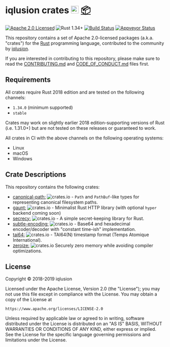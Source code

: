 # iqlusion crates <a href="https://www.iqlusion.io"><img src="https://storage.googleapis.com/iqlusion-prod-web-assets/img/logo/iqlusion-rings-sm.png" alt="iqlusion" width="24" height="24"></a> <a href="https://crates.io">📦</a>

[![Apache 2.0 Licensed][license-image]][license-link]
![Rust 1.34+][rustc-image]
[![Build Status][build-image]][build-link]
[![Appveyor Status][appveyor-image]][appveyor-link]

[license-image]: https://img.shields.io/badge/license-Apache2.0-blue.svg
[license-link]: https://github.com/iqlusioninc/crates/blob/develop/LICENSE
[rustc-image]: https://img.shields.io/badge/rustc-1.34+-blue.svg
[build-image]: https://travis-ci.org/iqlusioninc/crates.svg?branch=develop
[build-link]: https://travis-ci.org/iqlusioninc/crates/
[appveyor-image]: https://ci.appveyor.com/api/projects/status/qslcjs7e1rn4a2w9?svg=true
[appveyor-link]: https://ci.appveyor.com/project/tony-iqlusion/crates

This repository contains a set of Apache 2.0-licensed packages (a.k.a.  "crates")
for the [Rust](https://www.rust-lang.org/) programming language, contributed
to the community by [iqlusion](https://www.iqlusion.io).

If you are interested in contributing to this repository, please make sure to
read the [CONTRIBUTING.md] and [CODE_OF_CONDUCT.md] files first.

[CONTRIBUTING.md]: https://github.com/iqlusioninc/crates/blob/develop/CONTRIBUTING.md
[CODE_OF_CONDUCT.md]: https://github.com/iqlusioninc/crates/blob/develop/CODE_OF_CONDUCT.md

## Requirements

All crates require Rust 2018 edition and are tested on the following channels:

- `1.34.0` (minimum supported)
- `stable`

Crates may work on slightly earlier 2018 edition-supporting versions of Rust
(i.e. 1.31.0+) but are not tested on these releases or guaranteed to work.

All crates in CI with the above channels on the following operating systems:

- Linux
- macOS
- Windows

## Crate Descriptions

This repository contains the following crates:

- [canonical-path:](https://github.com/iqlusioninc/crates/tree/develop/canonical-path)
  ![crates.io](https://img.shields.io/crates/v/canonical-path.svg) -
  `Path` and `PathBuf`-like types for representing canonical filesystem paths.
- [gaunt:](https://github.com/iqlusioninc/crates/tree/develop/gaunt)
  ![crates.io](https://img.shields.io/crates/v/gaunt.svg) -
  Minimalist Rust HTTP library (with optional `hyper` backend coming soon)
- [secrecy:](https://github.com/iqlusioninc/crates/tree/develop/secrecy)
  ![crates.io](https://img.shields.io/crates/v/secrecy.svg) -
  A simple secret-keeping library for Rust.
- [subtle-encoding:](https://github.com/iqlusioninc/crates/tree/develop/subtle-encoding)
  ![crates.io](https://img.shields.io/crates/v/subtle-encoding.svg) -
  Base64 and hexadecimal encoder/decoder with "constant time-ish" implementation.
- [tai64:](https://github.com/iqlusioninc/crates/tree/develop/tai64)
  ![crates.io](https://img.shields.io/crates/v/tai64.svg) -
  TAI64(N) timestamp format (Temps Atomique International).
- [zeroize:](https://github.com/iqlusioninc/crates/tree/develop/zeroize)
  ![crates.io](https://img.shields.io/crates/v/zeroize.svg)
  Securely zero memory while avoiding compiler optimizations.

## License

Copyright © 2018-2019 iqlusion

Licensed under the Apache License, Version 2.0 (the "License");
you may not use this file except in compliance with the License.
You may obtain a copy of the License at

    https://www.apache.org/licenses/LICENSE-2.0

Unless required by applicable law or agreed to in writing, software
distributed under the License is distributed on an "AS IS" BASIS,
WITHOUT WARRANTIES OR CONDITIONS OF ANY KIND, either express or implied.
See the License for the specific language governing permissions and
limitations under the License.
